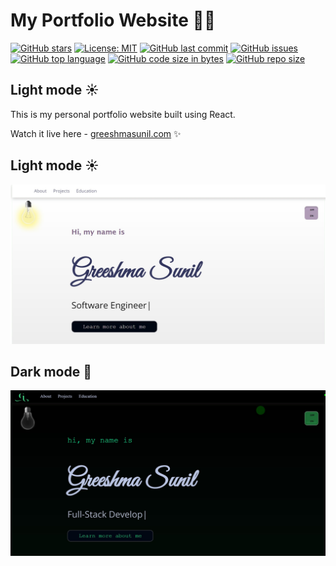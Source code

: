 # My Portfolio Website :woman_technologist:

[![GitHub stars](https://img.shields.io/github/stars/greeshmasunil10/portfolio)](https://github.com/greeshmasunil10/portfolio/stargazers)
[![License: MIT](https://img.shields.io/badge/License-MIT-yellow.svg)](https://opensource.org/licenses/MIT)
[![GitHub last commit](https://img.shields.io/github/last-commit/greeshmasunil10/portfolio)](https://github.com/greeshmasunil10/portfolio/commits/main)
[![GitHub issues](https://img.shields.io/github/issues/greeshmasunil10/portfolio)](https://github.com/greeshmasunil10/portfolio/issues)
[![GitHub top language](https://img.shields.io/github/languages/top/greeshmasunil10/portfolio)](https://github.com/greeshmasunil10/portfolio)
[![GitHub code size in bytes](https://img.shields.io/github/languages/code-size/greeshmasunil10/portfolio)](https://github.com/greeshmasunil10/portfolio)
[![GitHub repo size](https://img.shields.io/github/repo-size/greeshmasunil10/portfolio)](https://github.com/greeshmasunil10/portfolio)

## Light mode ☀️

This is my personal portfolio website built using React.

Watch it live here - [greeshmasunil.com](https://greeshma-sunil.herokuapp.com/) :sparkles:

## Light mode ☀️
![Light Mode](https://github.com/greeshmasunil10/portfolio/blob/main/src/Images/light.jpg)

## Dark mode 🌃
![Dark mode](https://github.com/greeshmasunil10/portfolio/blob/main/src/Images/dark.jpg)
